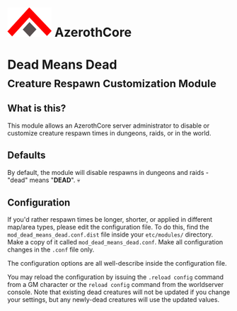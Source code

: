 # ![logo](https://raw.githubusercontent.com/azerothcore/azerothcore.github.io/master/images/logo-github.png) AzerothCore

# Dead Means Dead<br><sub>Creature Respawn Customization Module</sub>

## What is this?
This module allows an AzerothCore server administrator to disable or customize creature respawn times in dungeons, raids, or in the world.

## Defaults
By default, the module will disable respawns in dungeons and raids - "dead" means "**DEAD**". :skull:

## Configuration
If you'd rather respawn times be longer, shorter, or applied in different map/area types, please edit the configuration file. To do this, find the `mod_dead_means_dead.conf.dist` file inside your `etc/modules/` directory. Make a copy of it called `mod_dead_means_dead.conf`. Make all configuration changes in the `.conf` file only.

The configuration options are all well-describe inside the configuration file.

You may reload the configuration by issuing the `.reload config` command from a GM character or the `reload config` command from the worldserver console. Note that existing dead creatures will not be updated if you change your settings, but any newly-dead creatures will use the updated values.
